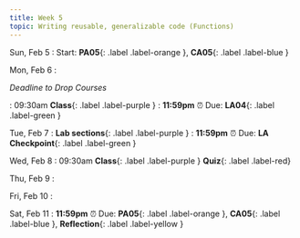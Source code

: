 ```yaml
---
title: Week 5
topic: Writing reusable, generalizable code (Functions)
---
```

Sun, Feb 5
: Start: **PA05**{: .label .label-orange }, **CA05**{: .label .label-blue }


Mon, Feb 6
: <p class="text-grey-dk-000 mb-0"><em>Deadline to Drop Courses</em></p>

: 09:30am **Class**{: .label .label-purple }
: **11:59pm**  ⏰  Due: **LA04**{: .label .label-green }


Tue, Feb 7
: **Lab sections**{: .label .label-purple }
: **11:59pm**  ⏰  Due: **LA Checkpoint**{: .label .label-green }


Wed, Feb 8
: 09:30am **Class**{: .label .label-purple } **Quiz**{: .label .label-red}


Thu, Feb 9
: 

Fri, Feb 10
: 

Sat, Feb 11
: **11:59pm**  ⏰  Due: **PA05**{: .label .label-orange }, **CA05**{: .label .label-blue }, **Reflection**{: .label .label-yellow }



